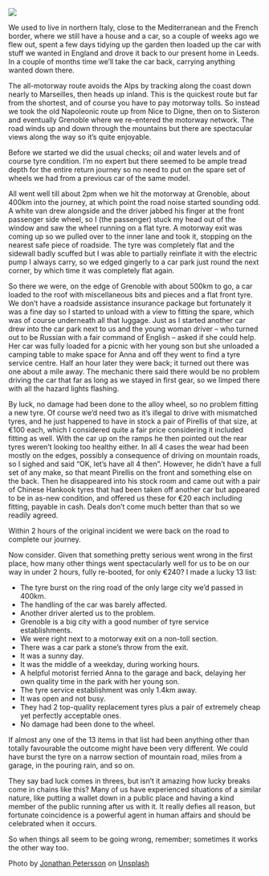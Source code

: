[![](https://dnc.eclecity.net/wp-content/uploads/2019/07/jonathan-petersson-a6N685qLsHQ-unsplash-732x487.jpg)](https://dnc.eclecity.net/wp-content/uploads/2019/07/jonathan-petersson-a6N685qLsHQ-unsplash.jpg "Against the odds") 

We used to live in northern Italy, close to the Mediterranean and the French border, where we still have a house and a car, so a couple of weeks ago we flew out, spent a few days tidying up the garden then loaded up the car with stuff we wanted in England and drove it back to our present home in Leeds. In a couple of months time we’ll take the car back, carrying anything wanted down there.

The all-motorway route avoids the Alps by tracking along the coast down nearly to Marseilles, then heads up inland. This is the quickest route but far from the shortest, and of course you have to pay motorway tolls. So instead we took the old Napoleonic route up from Nice to Digne, then on to Sisteron and eventually Grenoble where we re-entered the motorway network. The road winds up and down through the mountains but there are spectacular views along the way so it’s quite enjoyable.

Before we started we did the usual checks; oil and water levels and of course tyre condition. I’m no expert but there seemed to be ample tread depth for the entire return journey so no need to put on the spare set of wheels we had from a previous car of the same model.

All went well till about 2pm when we hit the motorway at Grenoble, about 400km into the journey, at which point the road noise started sounding odd. A white van drew alongside and the driver jabbed his finger at the front passenger side wheel, so I (the passenger) stuck my head out of the window and saw the wheel running on a flat tyre. A motorway exit was coming up so we pulled over to the inner lane and took it, stopping on the nearest safe piece of roadside. The tyre was completely flat and the sidewall badly scuffed but I was able to partially reinflate it with the electric pump I always carry, so we edged gingerly to a car park just round the next corner, by which time it was completely flat again.

So there we were, on the edge of Grenoble with about 500km to go, a car loaded to the roof with miscellaneous bits and pieces and a flat front tyre. We don’t have a roadside assistance insurance package but fortunately it was a fine day so I started to unload with a view to fitting the spare, which was of course underneath all that luggage. Just as I started another car drew into the car park next to us and the young woman driver – who turned out to be Russian with a fair command of English – asked if she could help. Her car was fully loaded for a picnic with her young son but she unloaded a camping table to make space for Anna and off they went to find a tyre service centre. Half an hour later they were back; it turned out there was one about a mile away. The mechanic there said there would be no problem driving the car that far as long as we stayed in first gear, so we limped there with all the hazard lights flashing.

By luck, no damage had been done to the alloy wheel, so no problem fitting a new tyre. Of course we’d need two as it’s illegal to drive with mismatched tyres, and he just happened to have in stock a pair of Pirellis of that size, at €100 each, which I considered quite a fair price considering it included fitting as well. With the car up on the ramps he then pointed out the rear tyres weren’t looking too healthy either. In all 4 cases the wear had been mostly on the edges, possibly a consequence of driving on mountain roads, so I sighed and said “OK, let’s have all 4 then”. However, he didn’t have a full set of any make, so that meant Pirellis on the front and something else on the back. Then he disappeared into his stock room and came out with a pair of Chinese Hankook tyres that had been taken off another car but appeared to be in as-new condition, and offered us these for €20 each including fitting, payable in cash. Deals don’t come much better than that so we readily agreed.

Within 2 hours of the original incident we were back on the road to complete our journey.

Now consider. Given that something pretty serious went wrong in the first place, how many other things went spectacularly well for us to be on our way in under 2 hours, fully re-booted, for only €240? I made a lucky 13 list:

*   The tyre burst on the ring road of the only large city we’d passed in 400km.
*   The handling of the car was barely affected.
*   Another driver alerted us to the problem.
*   Grenoble is a big city with a good number of tyre service establishments.
*   We were right next to a motorway exit on a non-toll section.
*   There was a car park a stone’s throw from the exit.
*   It was a sunny day.
*   It was the middle of a weekday, during working hours.
*   A helpful motorist ferried Anna to the garage and back, delaying her own quality time in the park with her young son.
*   The tyre service establishment was only 1.4km away.
*   It was open and not busy.
*   They had 2 top-quality replacement tyres plus a pair of extremely cheap yet perfectly acceptable ones.
*   No damage had been done to the wheel.

If almost any one of the 13 items in that list had been anything other than totally favourable the outcome might have been very different. We could have burst the tyre on a narrow section of mountain road, miles from a garage, in the pouring rain, and so on.

They say bad luck comes in threes, but isn’t it amazing how lucky breaks come in chains like this? Many of us have experienced situations of a similar nature, like putting a wallet down in a public place and having a kind member of the public running after us with it. It really defies all reason, but fortunate coincidence is a powerful agent in human affairs and should be celebrated when it occurs.

So when things all seem to be going wrong, remember; sometimes it works the other way too.

Photo by [Jonathan Petersson](https://unsplash.com/@grizzlybear?utm_source=unsplash&utm_medium=referral&utm_content=creditCopyText) on [Unsplash](https://unsplash.com/search/photos/dice?utm_source=unsplash&utm_medium=referral&utm_content=creditCopyText)